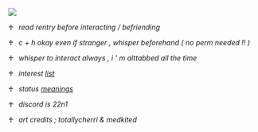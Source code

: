 ![](https://files.catbox.moe/3r8w9u.png)

♰⠀*read rentry before interacting / befriending*

♰⠀*c + h okay even if stranger , whisper beforehand ( no perm needed !! )*

♰⠀*whisper to interact always , i ' m alttabbed all the time*

♰⠀*interest* [*list*](https://rentry.co/zappyflakes/)

♰⠀*status* [*meanings*](https://rentry.co/realimportant/)

♰⠀*discord is 22n1*

♰⠀*art credits ; totallycherri & medkited*
